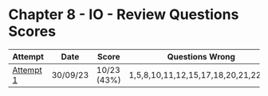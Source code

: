 #  Chapter 8 - IO - Review Questions Scores

| Attempt| Date | Score | Questions Wrong |
| -------|----- |------| ----------------|
| [Attempt 1](/src/review_questions/chapter_8/attempt_1/) | 30/09/23 | 10/23 (43%) | 1,5,8,10,11,12,15,17,18,20,21,22,23 |

